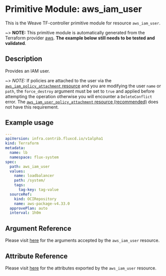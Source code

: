 
# Primitive Module: aws_iam_user

This is the Weave TF-controller primitive module for resource `aws_iam_user`.

~> **NOTE:** This primitive module is automatically generated from the Terraform provider [aws](https://registry.terraform.io/providers/hashicorp/aws/latest/docs/resources/iam_user). **The example below still needs to be tested and validated**.

## Description

Provides an IAM user.

~> *NOTE:* If policies are attached to the user via the [`aws_iam_policy_attachment` resource](/docs/providers/aws/r/iam_policy_attachment.html) and you are modifying the user `name` or `path`, the `force_destroy` argument must be set to `true` and applied before attempting the operation otherwise you will encounter a `DeleteConflict` error. The [`aws_iam_user_policy_attachment` resource (recommended)](/docs/providers/aws/r/iam_user_policy_attachment.html) does not have this requirement.

## Example usage

```yaml
---
apiVersion: infra.contrib.fluxcd.io/v1alpha1
kind: Terraform
metadata:
  name: lb
  namespace: flux-system
spec:
  path: aws_iam_user
  values:
    name: loadbalancer
    path: /system/
    tags:
      tag-key: tag-value
  sourceRef:
    kind: OCIRepository
    name: aws-package-v4.33.0
  approvePlan: auto
  interval: 1h0m
```

## Argument Reference

Please visit [here](https://registry.terraform.io/providers/hashicorp/aws/4.33.0/docs/resources/iam_user#argument-reference) for the arguments accepted by the `aws_iam_user` resource.

## Attribute Reference

Please visit [here](https://registry.terraform.io/providers/hashicorp/aws/4.33.0/docs/resources/iam_user#attributes-reference) for the attributes exported by the `aws_iam_user` resource.
